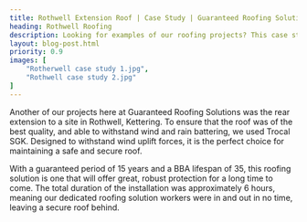 ```yaml
---
title: Rothwell Extension Roof | Case Study | Guaranteed Roofing Solutions
heading: Rothwell Roofing
description: Looking for examples of our roofing projects? This case study details our roofing work on an extension in Rothwell, Kettering.
layout: blog-post.html
priority: 0.9
images: [
    "Rotherwell case study 1.jpg",
    "Rothwell case study 2.jpg"
]
---
```


Another of our projects here at Guaranteed Roofing Solutions was the rear extension to a site in Rothwell, Kettering. To ensure that the roof was of the best quality, and able to withstand wind and rain battering, we used Trocal SGK. Designed to withstand wind uplift forces, it is the perfect choice for maintaining a safe and secure roof. 

With a guaranteed period of 15 years and a BBA lifespan of 35, this roofing solution is one that will offer great, robust protection for a long time to come. The total duration of the installation was approximately 6 hours, meaning our dedicated roofing solution workers were in and out in no time, leaving a secure roof behind. 
